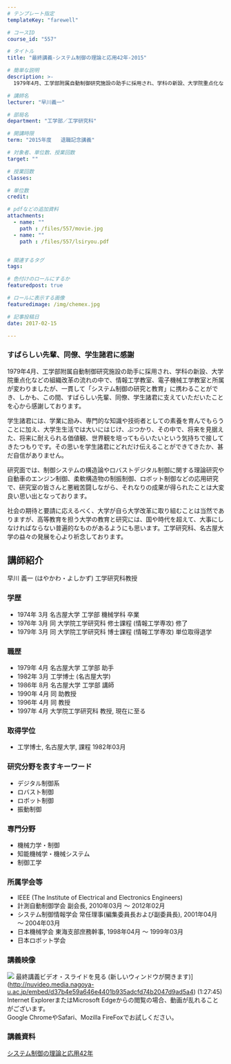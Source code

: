 ```yaml
---
# テンプレート指定
templateKey: "farewell"

# コースID
course_id: "557"

# タイトル
title: "最終講義-システム制御の理論と応用42年-2015"

# 簡単な説明
description: >-
  1979年4月、工学部附属自動制御研究施設の助手に採用され、学科の新設、大学院重点化などの組織改革の流れの中で、情報工学教室、電子機械工学教室と所属が変わりましたが、一貫して「システム制御の研究と...

# 講師名
lecturer: "早川義一"

# 部局名
department: "工学部／工学研究科"

# 開講時限
term: "2015年度	退職記念講義"

# 対象者、単位数、授業回数
target: ""

# 授業回数
classes: 

# 単位数
credit: 

# pdfなどの追加資料
attachments: 
  - name: "" 
    path : /files/557/movie.jpg
  - name: "" 
    path : /files/557/lsiryou.pdf


# 関連するタグ
tags:

# 色付けのロールにするか
featuredpost: true

# ロールに表示する画像
featuredimage: /img/chemex.jpg

# 記事投稿日
date: 2017-02-15

---
```

### すばらしい先輩、同僚、学生諸君に感謝 

1979年4月、工学部附属自動制御研究施設の助手に採用され、学科の新設、大学院重点化などの組織改革の流れの中で、情報工学教室、電子機械工学教室と所属が変わりましたが、一貫して「システム制御の研究と教育」に携わることができ、しかも、この間、すばらしい先輩、同僚、学生諸君に支えていただいたことを心から感謝しております。 

学生諸君には、学業に励み、専門的な知識や技術者としての素養を育んでもらうことに加え、大学生生活では大いにはじけ、ぶつかり、その中で、将来を見据えた、将来に耐えられる価値観、世界観を培ってもらいたいという気持ちで接してきたつもりです。その思いを学生諸君にどれだけ伝えることができてきたか、甚だ自信がありません。 

研究面では、制御システムの構造論やロバストデジタル制御に関する理論研究や自動車のエンジン制御、柔軟構造物の制振制御、ロボット制御などの応用研究で、研究室の皆さんと悪戦苦闘しながら、それなりの成果が得られたことは大変良い思い出となっております。 

社会の期待と要請に応えるべく、大学が自ら大学改革に取り組むことは当然でありますが、高等教育を担う大学の教育と研究には、国や時代を超えて、大事にしなければならない普遍的なものがあるようにも思います。工学研究科、名古屋大学の益々の発展を心より祈念しております。
## 講師紹介

早川 義一 (はやかわ・よしかず) 工学研究科教授 

### 学歴

  * 1974年 3月 名古屋大学 工学部 機械学科 卒業
  * 1976年 3月 同 大学院工学研究科 修士課程 (情報工学専攻) 修了
  * 1979年 3月 同 大学院工学研究科 博士課程 (情報工学専攻) 単位取得退学

### 職歴

  * 1979年 4月 名古屋大学 工学部 助手
  * 1982年 3月 工学博士 (名古屋大学)
  * 1986年 8月 名古屋大学 工学部 講師
  * 1990年 4月 同 助教授
  * 1996年 4月 同 教授
  * 1997年 4月 大学院工学研究科 教授, 現在に至る

### 取得学位

  * 工学博士, 名古屋大学, 課程 1982年03月

### 研究分野を表すキーワード

  * デジタル制御系
  * ロバスト制御
  * ロボット制御
  * 振動制御

### 専門分野

  * 機械力学・制御
  * 知能機械学・機械システム
  * 制御工学

### 所属学会等

  * IEEE (The Institute of Electrical and Electronics Engineers)
  * 計測自動制御学会 副会長, 2010年03月 ～ 2012年02月
  * システム制御情報学会 常任理事(編集委員長および副委員長), 2001年04月 ～ 2004年03月
  * 日本機械学会 東海支部庶務幹事, 1998年04月 ～ 1999年03月
  * 日本ロボット学会
### 講義映像


![](/files/557/movie.jpg) 最終講義ビデオ・スライドを見る (新しいウィンドウが開きます)](http://nuvideo.media.nagoya-u.ac.jp/embed/d37b4e59a646e4401b935adcfd74b2047d9ad5a4) (1:27:45)  
Internet ExplorerまたはMicrosoft Edgeからの閲覧の場合、動画が乱れることがございます。  
Google ChromeやSafari、Mozilla FireFoxでお試しください。 

### 講義資料


[システム制御の理論と応用42年](/files/557/lsiryou.pdf) 

